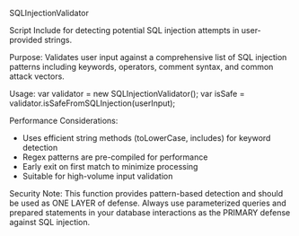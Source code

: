  SQLInjectionValidator
 
 Script Include for detecting potential SQL injection attempts in user-provided strings.
 
 Purpose:
 Validates user input against a comprehensive list of SQL injection patterns including
 keywords, operators, comment syntax, and common attack vectors.
 
 Usage:
 var validator = new SQLInjectionValidator();
 var isSafe = validator.isSafeFromSQLInjection(userInput);
 
 Performance Considerations:
 - Uses efficient string methods (toLowerCase, includes) for keyword detection
 - Regex patterns are pre-compiled for performance
 - Early exit on first match to minimize processing
 - Suitable for high-volume input validation
 
 Security Note:
 This function provides pattern-based detection and should be used as ONE LAYER
 of defense. Always use parameterized queries and prepared statements in your
 database interactions as the PRIMARY defense against SQL injection.